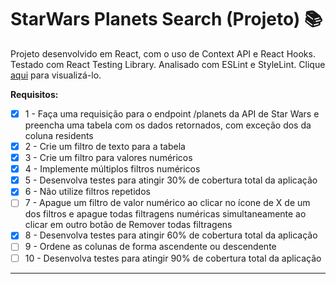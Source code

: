 # StarWars Planets Search (Projeto) 📚

Projeto desenvolvido em React, com o uso de Context API e React Hooks. Testado com  React Testing Library. Analisado com ESLint e StyleLint. Clique [aqui](https://tiagordebarros.github.io/projetos/starwars-planets-search/index.html) para visualizá-lo.

**Requisitos:**

- [x] 1 - Faça uma requisição para o endpoint /planets da API de Star Wars e preencha uma tabela com os dados retornados, com exceção dos da coluna residents
- [x] 2 - Crie um filtro de texto para a tabela
- [x] 3 - Crie um filtro para valores numéricos
- [x] 4 - Implemente múltiplos filtros numéricos
- [x] 5 - Desenvolva testes para atingir 30% de cobertura total da aplicação
- [x] 6 - Não utilize filtros repetidos
- [ ] 7 - Apague um filtro de valor numérico ao clicar no ícone de X de um dos filtros e apague todas filtragens numéricas simultaneamente ao clicar em outro botão de Remover todas filtragens
- [x] 8 - Desenvolva testes para atingir 60% de cobertura total da aplicação
- [ ] 9 - Ordene as colunas de forma ascendente ou descendente
- [ ] 10 - Desenvolva testes para atingir 90% de cobertura total da aplicação

---

